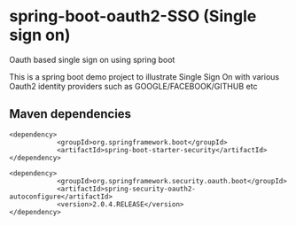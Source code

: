 # spring-boot-oauth2-SSO (Single sign on)
Oauth based single sign on using spring boot

This is a spring boot demo project to illustrate Single Sign On with various Oauth2 identity providers such as GOOGLE/FACEBOOK/GITHUB etc

## Maven dependencies

```
<dependency>
			<groupId>org.springframework.boot</groupId>
			<artifactId>spring-boot-starter-security</artifactId>
</dependency>

<dependency>
			<groupId>org.springframework.security.oauth.boot</groupId>
			<artifactId>spring-security-oauth2-autoconfigure</artifactId>
			<version>2.0.4.RELEASE</version>
</dependency>
```




